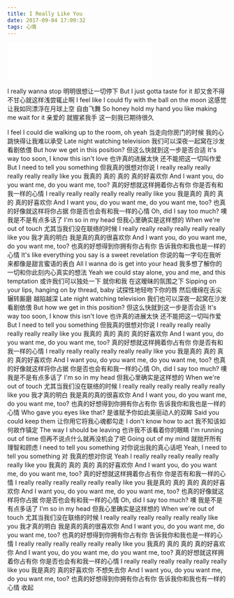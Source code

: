 ```yaml
---
title: I Really Like You
date: 2017-09-04 17:09:32
tags: 心情
---
```


<iframe frameborder="no" border="0" marginwidth="0" marginheight="0" width=330 height=86 src="//music.163.com/outchain/player?type=2&id=30841076&auto=0&height=66"></iframe>

I really wanna stop
明明很想让一切停下
But I just gotta taste for it
却又舍不得不甘心就这样浅尝辄止啊
I feel like I could fly with the ball on the moon
这感觉让我如同漂浮在月球上空 自由飞舞
So honey hold my hand you like making me wait for it
亲爱的 就握紧我手 这一刻我已期待很久

<!-- more -->   

I feel I could die walking up to the room, oh yeah
当走向你房门的时候 我的心跳快得让我难以承受
Late night watching television
我们可以深夜一起窝在沙发看剧依偎
But how we get in this position?
但这么快就到这一步是否合适
It's way too soon, I know this isn't love
也许真的进展太快 还不能把这一切叫作爱
But I need to tell you something
但我真的很想对你说
I really really really really really really like you
我真的 真的 真的 真的好喜欢你
And I want you, do you want me, do you want me, too?
真的好想就这样拥着你占有你 你是否有和我一样的心情
I really really really really really really like you
我是真的 真的 真的 真的好喜欢你
And I want you, do you want me, do you want me, too?
也真的好像就这样将你占据 你是否也会有和我一样的心情
Oh, did I say too much?
噢 我是不是有点多话了
I'm so in my head
但我心里确实是这样想的
When we're out of touch
尤其当我们没在联络的时候
I really really really really really really like you
我才真的明白 我是真的真的很喜欢你
And I want you, do you want me, do you want me, too?
也真的好想得到你拥有你占有你 告诉我你和我也是一样的心情
It's like everything you say is a sweet revelation
你说的每一字句在我听来都像是甜言蜜语的表白
All I wanna do is get into your head
我多想了解你的一切和你此刻内心真实的想法
Yeah we could stay alone, you and me, and this temptation
或许我们可以独处一下 就你和我 在这暧昧的氛围之下
Sipping on your lips, hanging on by thread, baby
试探性地轻吻下你的唇 然后缠绵在舌尖 辗转厮磨 越陷越深
Late night watching television
我们也可以深夜一起窝在沙发看剧依偎
But how we get in this position?
但这么快就到这一步是否合适
It's way too soon, I know this isn't love
也许真的进展太快 还不能把这一切叫作爱
But I need to tell you something
但我真的很想对你说
I really really really really really really like you
我真的 真的 真的 真的好喜欢你
And I want you, do you want me, do you want me, too?
真的好想就这样拥着你占有你 你是否有和我一样的心情
I really really really really really really like you
我是真的 真的 真的 真的好喜欢你
And I want you, do you want me, do you want me, too?
也真的好像就这样将你占据 你是否也会有和我一样的心情
Oh, did I say too much?
噢 我是不是有点多话了
I'm so in my head
但我心里确实是这样想的
When we're out of touch
尤其当我们没在联络的时候
I really really really really really really like you
我才真的明白 我是真的真的很喜欢你
And I want you, do you want me, do you want me, too?
也真的好想得到你拥有你占有你 告诉我你和我也是一样的心情
Who gave you eyes like that?
是谁赋予你如此美丽动人的双眸
Said you could keep them
让你用它将我心魂都勾走
I don't know how to act
我不知该如何故作镇定
The way I should be leaving
也许我不该看着你的眼睛
I'm running out of time
但再不说点什么就再没机会了吧
Going out of my mind
就抛开所有理智和顾虑
I need to tell you something
对你说出我的真心话吧
Yeah, I need to tell you something
对 我真的想对你说
Yeah I really really really really really really like you
我真的 真的 真的 真的好喜欢你
And I want you, do you want me, do you want me, too?
真的好想就这样拥着你占有你 你是否有和我一样的心情
I really really really really really really like you
我是真的 真的 真的 真的好喜欢你
And I want you, do you want me, do you want me, too?
也真的好像就这样将你占据 你是否也会有和我一样的心情
Oh, did I say too much?
噢 我是不是有点多话了
I'm so in my head
但我心里确实是这样想的
When we're out of touch
尤其当我们没在联络的时候
I really really really really really really like you
我才真的明白 我是真的真的很喜欢你
And I want you, do you want me, do you want me, too?
也真的好想得到你拥有你占有你 告诉我你和我也是一样的心情
I really really really really really really like you
我真的 真的 真的 真的好喜欢你
And I want you, do you want me, do you want me, too?
真的好想就这样拥着你占有你 你是否也会有和我一样的心情
I really really really really really really like you
我是真的 真的好喜欢你 不想失去你
And I want you, do you want me, do you want me, too?
也真的好想得到你拥有你占有你 告诉我你和我也有一样的心情
收起